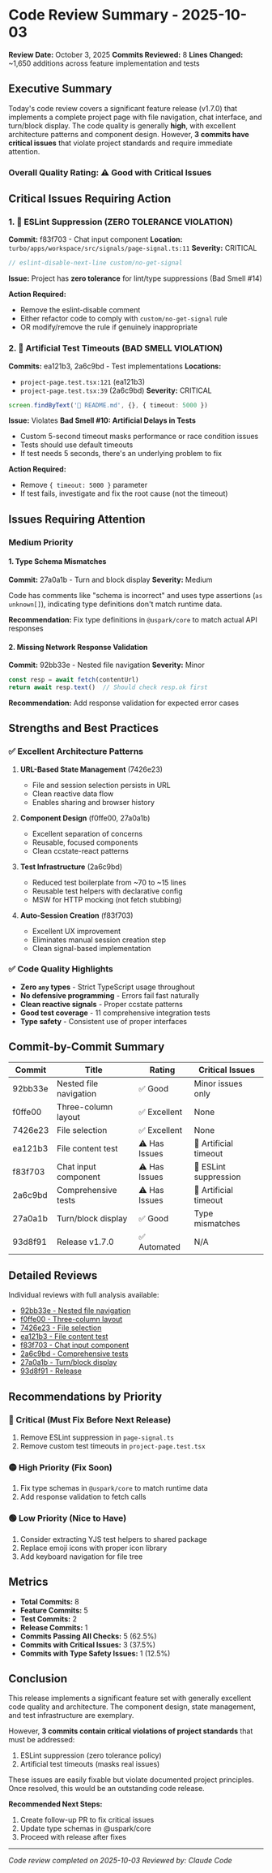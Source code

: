# Code Review Summary - 2025-10-03

**Review Date:** October 3, 2025
**Commits Reviewed:** 8
**Lines Changed:** ~1,650 additions across feature implementation and tests

## Executive Summary

Today's code review covers a significant feature release (v1.7.0) that implements a complete project page with file navigation, chat interface, and turn/block display. The code quality is generally **high**, with excellent architecture patterns and component design. However, **3 commits have critical issues** that violate project standards and require immediate attention.

### Overall Quality Rating: ⚠️ Good with Critical Issues

## Critical Issues Requiring Action

### 1. 🔴 ESLint Suppression (ZERO TOLERANCE VIOLATION)
**Commit:** f83f703 - Chat input component
**Location:** `turbo/apps/workspace/src/signals/page-signal.ts:11`
**Severity:** CRITICAL

```typescript
// eslint-disable-next-line custom/no-get-signal
```

**Issue:** Project has **zero tolerance** for lint/type suppressions (Bad Smell #14)

**Action Required:**
- Remove the eslint-disable comment
- Either refactor code to comply with `custom/no-get-signal` rule
- OR modify/remove the rule if genuinely inappropriate

### 2. 🔴 Artificial Test Timeouts (BAD SMELL VIOLATION)
**Commits:** ea121b3, 2a6c9bd - Test implementations
**Locations:**
- `project-page.test.tsx:121` (ea121b3)
- `project-page.test.tsx:39` (2a6c9bd)
**Severity:** CRITICAL

```typescript
screen.findByText('📄 README.md', {}, { timeout: 5000 })
```

**Issue:** Violates **Bad Smell #10: Artificial Delays in Tests**
- Custom 5-second timeout masks performance or race condition issues
- Tests should use default timeouts
- If test needs 5 seconds, there's an underlying problem to fix

**Action Required:**
- Remove `{ timeout: 5000 }` parameter
- If test fails, investigate and fix the root cause (not the timeout)

## Issues Requiring Attention

### Medium Priority

#### 1. Type Schema Mismatches
**Commit:** 27a0a1b - Turn and block display
**Severity:** Medium

Code has comments like "schema is incorrect" and uses type assertions (`as unknown[]`), indicating type definitions don't match runtime data.

**Recommendation:** Fix type definitions in `@uspark/core` to match actual API responses

#### 2. Missing Network Response Validation
**Commit:** 92bb33e - Nested file navigation
**Severity:** Minor

```typescript
const resp = await fetch(contentUrl)
return await resp.text()  // Should check resp.ok first
```

**Recommendation:** Add response validation for expected error cases

## Strengths and Best Practices

### ✅ Excellent Architecture Patterns

1. **URL-Based State Management** (7426e23)
   - File and session selection persists in URL
   - Clean reactive data flow
   - Enables sharing and browser history

2. **Component Design** (f0ffe00, 27a0a1b)
   - Excellent separation of concerns
   - Reusable, focused components
   - Clean ccstate-react patterns

3. **Test Infrastructure** (2a6c9bd)
   - Reduced test boilerplate from ~70 to ~15 lines
   - Reusable test helpers with declarative config
   - MSW for HTTP mocking (not fetch stubbing)

4. **Auto-Session Creation** (f83f703)
   - Excellent UX improvement
   - Eliminates manual session creation step
   - Clean signal-based implementation

### ✅ Code Quality Highlights

- **Zero `any` types** - Strict TypeScript usage throughout
- **No defensive programming** - Errors fail fast naturally
- **Clean reactive signals** - Proper ccstate patterns
- **Good test coverage** - 11 comprehensive integration tests
- **Type safety** - Consistent use of proper interfaces

## Commit-by-Commit Summary

| Commit | Title | Rating | Critical Issues |
|--------|-------|--------|----------------|
| 92bb33e | Nested file navigation | ✅ Good | Minor issues only |
| f0ffe00 | Three-column layout | ✅ Excellent | None |
| 7426e23 | File selection | ✅ Excellent | None |
| ea121b3 | File content test | ⚠️ Has Issues | 🔴 Artificial timeout |
| f83f703 | Chat input component | ⚠️ Has Issues | 🔴 ESLint suppression |
| 2a6c9bd | Comprehensive tests | ⚠️ Has Issues | 🔴 Artificial timeout |
| 27a0a1b | Turn/block display | ✅ Good | Type mismatches |
| 93d8f91 | Release v1.7.0 | ✅ Automated | N/A |

## Detailed Reviews

Individual reviews with full analysis available:
- [92bb33e - Nested file navigation](review-92bb33e.md)
- [f0ffe00 - Three-column layout](review-f0ffe00.md)
- [7426e23 - File selection](review-7426e23.md)
- [ea121b3 - File content test](review-ea121b3.md)
- [f83f703 - Chat input component](review-f83f703.md)
- [2a6c9bd - Comprehensive tests](review-2a6c9bd.md)
- [27a0a1b - Turn/block display](review-27a0a1b.md)
- [93d8f91 - Release](review-93d8f91.md)

## Recommendations by Priority

### 🔴 Critical (Must Fix Before Next Release)
1. Remove ESLint suppression in `page-signal.ts`
2. Remove custom test timeouts in `project-page.test.tsx`

### 🟡 High Priority (Fix Soon)
1. Fix type schemas in `@uspark/core` to match runtime data
2. Add response validation to fetch calls

### 🟢 Low Priority (Nice to Have)
1. Consider extracting YJS test helpers to shared package
2. Replace emoji icons with proper icon library
3. Add keyboard navigation for file tree

## Metrics

- **Total Commits:** 8
- **Feature Commits:** 5
- **Test Commits:** 2
- **Release Commits:** 1
- **Commits Passing All Checks:** 5 (62.5%)
- **Commits with Critical Issues:** 3 (37.5%)
- **Commits with Type Safety Issues:** 1 (12.5%)

## Conclusion

This release implements a significant feature set with generally excellent code quality and architecture. The component design, state management, and test infrastructure are exemplary.

However, **3 commits contain critical violations of project standards** that must be addressed:
1. ESLint suppression (zero tolerance policy)
2. Artificial test timeouts (masks real issues)

These issues are easily fixable but violate documented project principles. Once resolved, this would be an outstanding code release.

**Recommended Next Steps:**
1. Create follow-up PR to fix critical issues
2. Update type schemas in @uspark/core
3. Proceed with release after fixes

---

*Code review completed on 2025-10-03*
*Reviewed by: Claude Code*
